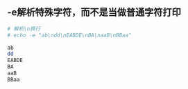 

## -e解析特殊字符，而不是当做普通字符打印

```bash
# 解析\n换行
# echo -e "ab\ndd\nEABDE\nBA\naaB\nBBaa"

ab
dd
EABDE
BA
aaB
BBaa
```
